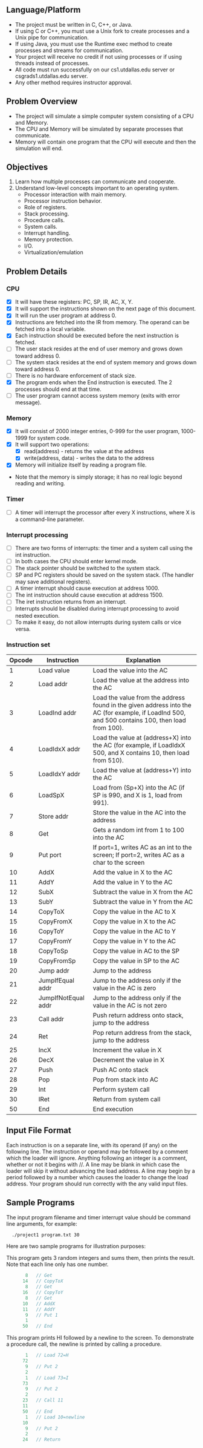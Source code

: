## Language/Platform

- The project must be written in C, C++, or Java.
- If using C or C++, you must use a Unix fork to create processes and a Unix pipe for communication.
- If using Java, you must use the Runtime exec method to create processes and streams for communication.
- Your project will receive no credit if not using processes or if using threads instead of processes.
- All code must run successfully on our cs1.utdallas.edu server or csgrads1.utdallas.edu server.
- Any other method requires instructor approval.

## Problem Overview

- The project will simulate a simple computer system consisting of a CPU and Memory.
- The CPU and Memory will be simulated by separate processes that communicate.
- Memory will contain one program that the CPU will execute and then the simulation will end.

## Objectives

1. Learn how multiple processes can communicate and cooperate.
2. Understand low-level concepts important to an operating system.
    - Processor interaction with main memory.
    - Processor instruction behavior.
    - Role of registers.
    - Stack processing.
    - Procedure calls.
    - System calls.
    - Interrupt handling.
    - Memory protection.
    - I/O.
    - Virtualization/emulation

## Problem Details

### CPU

- [x] It will have these registers:  PC, SP, IR, AC, X, Y.
- [x] It will support the instructions shown on the next page of this document.
- [x] It will run the user program at address 0.
- [x] Instructions are fetched into the IR from memory.  The operand can be fetched into a local variable.
- [x] Each instruction should be executed before the next instruction is fetched.
- [ ] The user stack resides at the end of user memory and grows down toward address 0.
- [ ] The system stack resides at the end of system memory and grows down toward address 0.
- [ ] There is no hardware enforcement of stack size.
- [x] The program ends when the End instruction is executed.  The 2 processes should end at that time.
- [ ] The user program cannot access system memory (exits with error message).

### Memory

- [x] It will consist of 2000 integer entries, 0-999 for the user program, 1000-1999 for system code.
- [x] It will support two operations:
  - [x] read(address) - returns the value at the address
  - [x] write(address, data) - writes the data to the address
- [x] Memory will initialize itself by reading a program file.
- Note that the memory is simply storage; it has no real logic beyond reading and writing.

### Timer

- [ ] A timer will interrupt the processor after every X instructions, where X is a command-line parameter.

### Interrupt processing

- [ ] There are two forms of interrupts:  the timer and a system call using the int instruction.
- [ ] In both cases the CPU should enter kernel mode.
- [ ] The stack pointer should be switched to the system stack.
- [ ] SP and PC registers should be saved on the system stack.  (The handler may save additional registers).
- [ ] A timer interrupt should cause execution at address 1000.
- [ ] The int instruction should cause execution at address 1500.
- [ ] The iret instruction returns from an interrupt.
- [ ] Interrupts should be disabled during interrupt processing to avoid nested execution.
- [ ] To make it easy, do not allow interrupts during system calls or vice versa.

### Instruction set

| Opcode | Instruction     | Explanation |
|----|---------------------|-------------|
| 1  | Load value          | Load the value into the AC
| 2  | Load addr           | Load the value at the address into the AC |
| 3  | LoadInd addr        | Load the value from the address found in the given address into the AC (for example, if LoadInd 500, and 500 contains 100, then load from 100). |
| 4  | LoadIdxX addr       | Load the value at (address+X) into the AC (for example, if LoadIdxX 500, and X contains 10, then load from 510). |
| 5  | LoadIdxY addr       | Load the value at (address+Y) into the AC |
| 6  | LoadSpX             | Load from (Sp+X) into the AC (if SP is 990, and X is 1, load from 991). |
| 7  | Store addr          | Store the value in the AC into the address |
| 8  | Get                 | Gets a random int from 1 to 100 into the AC |
| 9  | Put port            | If port=1, writes AC as an int to the screen; If port=2, writes AC as a char to the screen |
| 10 | AddX                | Add the value in X to the AC |
| 11 | AddY                | Add the value in Y to the AC |
| 12 | SubX                | Subtract the value in X from the AC |
| 13 | SubY                | Subtract the value in Y from the AC |
| 14 | CopyToX             | Copy the value in the AC to X |
| 15 | CopyFromX           | Copy the value in X to the AC |
| 16 | CopyToY             | Copy the value in the AC to Y |
| 17 | CopyFromY           | Copy the value in Y to the AC |
| 18 | CopyToSp            | Copy the value in AC to the SP |
| 19 | CopyFromSp          | Copy the value in SP to the AC |
| 20 | Jump addr           | Jump to the address |
| 21 | JumpIfEqual addr    | Jump to the address only if the value in the AC is zero |
| 22 | JumpIfNotEqual addr | Jump to the address only if the value in the AC is not zero |
| 23 | Call addr           | Push return address onto stack, jump to the address |
| 24 | Ret                 | Pop return address from the stack, jump to the address |
| 25 | IncX                | Increment the value in X |
| 26 | DecX                | Decrement the value in X |
| 27 | Push                | Push AC onto stack |
| 28 | Pop                 | Pop from stack into AC |
| 29 | Int                 | Perform system call |
| 30 | IRet                | Return from system call |
| 50 | End                 | End execution |

## Input File Format

Each instruction is on a separate line, with its operand (if any) on the following line.
The instruction or operand may be followed by a comment which the loader will ignore.
Anything following an integer is a comment, whether or not it begins with //.
A line may be blank in which case the loader will skip it without advancing the load address.
A line may begin by a period followed by a number which causes the loader to change the load address.
Your program should run correctly with the any valid input files.


## Sample Programs

The input program filename and timer interrupt value should be command line arguments, for example:
```sh
  ./project1 program.txt 30
```

Here are two sample programs for illustration purposes:

This program gets 3 random integers and sums them, then prints the result.
Note that each line only has one number.

```c++
       8   // Get
      14   // CopyToX
       8   // Get
      16   // CopyToY
       8   // Get
      10   // AddX
      11   // AddY
       9   // Put 1
       1
      50   // End
```

This program prints HI followed by a newline to the screen.  To demonstrate a procedure call, the newline is printed by calling a procedure.

```c++
       1   // Load 72=H
      72
       9   // Put 2
       2
       1   // Load 73=I
      73
       9   // Put 2
       2
      23   // Call 11
      11
      50   // End
       1   // Load 10=newline
      10
       9   // Put 2
       2
      24   // Return
```
